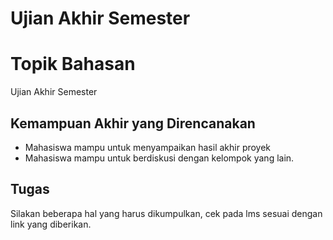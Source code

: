 # Ujian Akhir Semester

# Topik Bahasan

Ujian Akhir Semester

## Kemampuan Akhir yang Direncanakan
- Mahasiswa mampu untuk menyampaikan hasil akhir proyek
- Mahasiswa mampu untuk berdiskusi dengan kelompok yang lain.

## Tugas
Silakan beberapa hal yang harus dikumpulkan, cek pada lms sesuai dengan link yang diberikan.